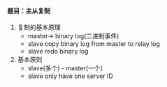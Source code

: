 #### **题目**：主从复制
1. 复制的基本原理
	- master-> binary log(二进制事件)
	- slave copy binary log from master to relay log
	- slave redo binary log
2. 基本原则
    - slave(多个) - master(一个）
    - slave only have one server ID
